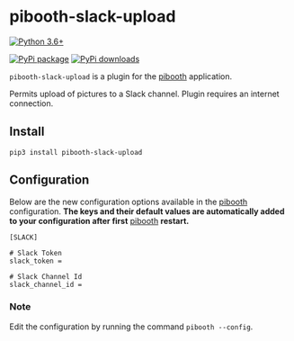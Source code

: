 pibooth-slack-upload
=================

[![Python 3.6+](https://img.shields.io/badge/python-3.6+-red.svg)](https://www.python.org/downloads)

[![PyPi package](https://badge.fury.io/py/pibooth-slack-upload.svg)](https://pypi.org/project/pibooth-slack-upload)
[![PyPi downloads](https://img.shields.io/pypi/dm/pibooth-slack-upload?color=purple)](https://pypi.org/project/pibooth-slack-upload)

`pibooth-slack-upload` is a plugin for the [pibooth](https://pypi.org/project/pibooth) application.

Permits upload of pictures to a Slack channel. Plugin requires an internet connection.

Install
-------

```shell
pip3 install pibooth-slack-upload
```

Configuration
-------------

Below are the new configuration options available in the [pibooth](https://pypi.org/project/pibooth) configuration. **The keys and their default values are automatically added to your configuration after first** [pibooth](https://pypi.org/project/pibooth) **restart.**

``` {.ini}
[SLACK]

# Slack Token
slack_token =

# Slack Channel Id
slack_channel_id =

```

### Note

Edit the configuration by running the command `pibooth --config`.
